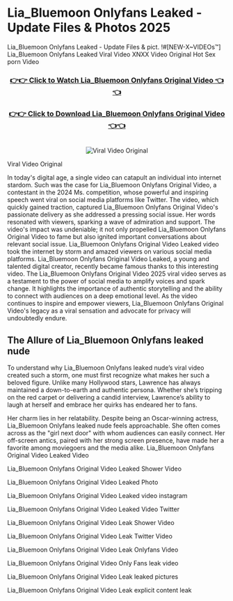 # Lia_Bluemoon Onlyfans Leaked - Update Files & Photos 2025

Lia_Bluemoon Onlyfans Leaked - Update Files & pict. !#[NEW-X~VIDEOs™] Lia_Bluemoon Onlyfans Leaked Viral Video XNXX Video Original Hot Sex porn Video
<br>
<div align="center">
<h3><a href="https://links2leaks.com/lia_bluemoon" rel="nofollow">👉👉 Click to Watch Lia_Bluemoon Onlyfans Original Video 👈👈</a></h3>
<h3><a href="https://links2leaks.com/lia_bluemoon" rel="nofollow">👉👉 Click to Download Lia_Bluemoon Onlyfans Original Video 👈👈</a></h3>
<br>
<a href="https://links2leaks.com/lia_bluemoon" rel="nofollow"><img src="https://i.ibb.co/Gkj2r4b/banner.png" alt="Viral Video Original" style="max-width: 100%; display: inline-block;" data-target="animated-image.originalImage"></a>
</div>

Viral Video Original

In today's digital age, a single video can catapult an individual into internet stardom. Such was the case for Lia_Bluemoon Onlyfans Original Video, a contestant in the 2024 Ms. competition, whose powerful and inspiring speech went viral on social media platforms like Twitter.
The video, which quickly gained traction, captured Lia_Bluemoon Onlyfans Original Video's passionate delivery as she addressed a pressing social issue. Her words resonated with viewers, sparking a wave of admiration and support. The video's impact was undeniable; it not only propelled Lia_Bluemoon Onlyfans Original Video to fame but also ignited important conversations about relevant social issue.
Lia_Bluemoon Onlyfans Original Video Leaked video took the internet by storm and amazed viewers on various social media platforms. Lia_Bluemoon Onlyfans Original Video Leaked, a young and talented digital creator, recently became famous thanks to this interesting video.
The Lia_Bluemoon Onlyfans Original Video 2025 viral video serves as a testament to the power of social media to amplify voices and spark change. It highlights the importance of authentic storytelling and the ability to connect with audiences on a deep emotional level. As the video continues to inspire and empower viewers, Lia_Bluemoon Onlyfans Original Video's legacy as a viral sensation and advocate for privacy will undoubtedly endure.

<h2>The Allure of Lia_Bluemoon Onlyfans leaked nude</h2>


To understand why Lia_Bluemoon Onlyfans leaked nude’s viral video created such a storm, one must first recognize what makes her such a beloved figure. Unlike many Hollywood stars, Lawrence has always maintained a down-to-earth and authentic persona. Whether she’s tripping on the red carpet or delivering a candid interview, Lawrence’s ability to laugh at herself and embrace her quirks has endeared her to fans.

Her charm lies in her relatability. Despite being an Oscar-winning actress, Lia_Bluemoon Onlyfans leaked nude feels approachable. She often comes across as the "girl next door" with whom audiences can easily connect. Her off-screen antics, paired with her strong screen presence, have made her a favorite among moviegoers and the media alike.
Lia_Bluemoon Onlyfans Original Video Leaked Video

Lia_Bluemoon Onlyfans Original Video Leaked Shower Video

Lia_Bluemoon Onlyfans Original Video Leaked Photo

Lia_Bluemoon Onlyfans Original Video Leaked video instagram

Lia_Bluemoon Onlyfans Original Video Leaked Video Twitter

Lia_Bluemoon Onlyfans Original Video Leak Shower Video

Lia_Bluemoon Onlyfans Original Video Leak Twitter Video

Lia_Bluemoon Onlyfans Original Video Leak Onlyfans Video

Lia_Bluemoon Onlyfans Original Video Only Fans leak video

Lia_Bluemoon Onlyfans Original Video Leak leaked pictures

Lia_Bluemoon Onlyfans Original Video Leak explicit content leak